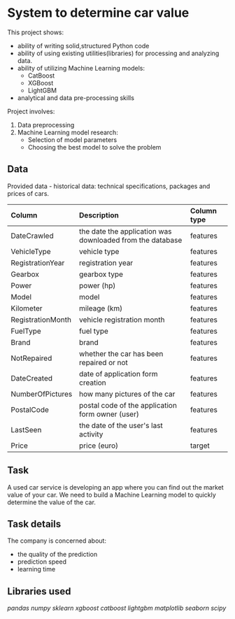 # System to determine car value

This project shows: 
- ability of writing solid,structured Python code 
- ability of using existing utilities(libraries) for processing and analyzing data.
- ability of utilizing Machine Learning models:
    - CatBoost
    - XGBoost
    - LightGBM
- analytical and data pre-processing skills

Project involves:
1. Data preprocessing
2. Machine Learning model research:
    - Selection of model parameters
    - Choosing the best model to solve the problem



## Data
Provided data - historical data: technical specifications, packages and prices of cars.

|Column            |Description         |Column type | 
 |:---------------|:------------------------|:-------------|
 |DateCrawled     | the date the application was downloaded from the database|features      |
 |VehicleType     | vehicle type   |features      |
 |RegistrationYear       | registration year |features     |
 |Gearbox       | gearbox type |features     |
 |Power       | power (hp) |features     |
 |Model      | model |features     |
 |Kilometer      | mileage (km) |features     |
 |RegistrationMonth      | vehicle registration month|features     |
 |FuelType       | fuel type |features     |
 |Brand       | brand |features     |
 |NotRepaired       | whether the car has been repaired or not|features     |
 |DateCreated      | date of application form creation|features     |
 |NumberOfPictures | how many pictures of the car|features     |
 |PostalCode      | postal code of the application form owner (user)|features     |
 |LastSeen    | the date of the user's last activity|features     |
 |Price       | price (euro)    | target | 

## Task

A used car service is developing an app where you can find out the market value of your car. We need to build a Machine Learning model to quickly determine the value of the car.

## Task details
The company is concerned about:
- the quality of the prediction
- prediction speed
- learning time


## Libraries used
*pandas*
*numpy*
*sklearn*
*xgboost*
*catboost*
*lightgbm*
*matplotlib*
*seaborn*
*scipy*